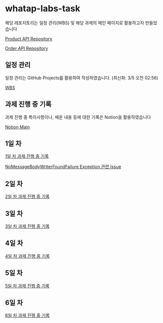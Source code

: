 # whatap-labs-task

해당 레포지토리는 일정 관리(WBS) 및 해당 과제의 메인 페이지로 활용하고자 만들었습니다

[Product API Repository](https://github.com/dduneon/whatap-labs-task-product)

[Order API Repository](https://github.com/dduneon/whatap-labs-task-order)

## 일정 관리

일정 관리는 GitHub Projects를 활용하여 작성하였습니다. (최신화: 3/5 오전 02:56)

[WBS](https://github.com/users/dduneon/projects/3)

## 과제 진행 중 기록

과제 진행 중 특이사항이나, 배운 내용 등에 대한 기록은 Notion을 활용하였습니다

[Notion Main](https://xpexpe.notion.site/WhaTap-afbbbcee7b684b38a1072868cd2a2470)

## 1일 차

[1일 차 과제 진행 중 기록](https://xpexpe.notion.site/WhaTap-1-b7036a2d2c0a4bb9bb9cf31a4421f56d)

[NoMessageBodyWriterFoundFailure Exception 관련 Issue](https://github.com/dduneon/whatap-labs-task-product/issues/2)

## 2일 차

[2일 차 과제 진행 중 기록](https://xpexpe.notion.site/WhaTap-2-71d34ca634934ec5afe4162ad8bcc635?pvs=4)

## 3일 차

[3일 차 과제 진행 중 기록](https://xpexpe.notion.site/WhaTap-3-c2df5bdc4a944c31a468b1dcd2b6e4df?pvs=4)

## 4일 차

[4일 차 과제 진행 중 기록](https://xpexpe.notion.site/WhaTap-4-6e8af4e987cc49fc957863865942f85a?pvs=4)

## 5일 차

[5일 차 과제 진행 중 기록](https://xpexpe.notion.site/WhaTap-5-65c727b139c8467fa8e3ce2e8f17a409?pvs=4)

## 6일 차

[6일 차 과제 진행 중 기록](https://xpexpe.notion.site/WhaTap-6-dc24190e316242b584f7b94fe65001c7?pvs=4)
